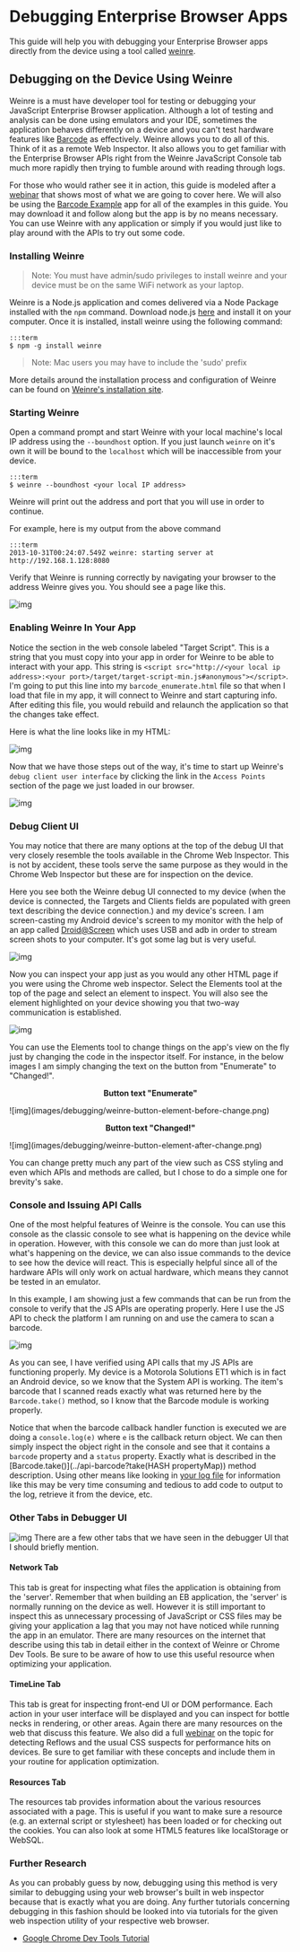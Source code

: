 # Debugging Enterprise Browser Apps
This guide will help you with debugging your Enterprise Browser apps directly from the device using a tool called [weinre](http://people.apache.org/~pmuellr/weinre/docs/latest/Home.html).

## Debugging on the Device Using Weinre
Weinre is a must have developer tool for testing or debugging your JavaScript Enterprise Browser application. Although a lot of testing and analysis can be done using emulators and your IDE, sometimes the application behaves differently on a device and you can't test hardware features like [Barcode](../api/barcode) as effectively. Weinre allows you to do all of this. Think of it as a remote Web Inspector. It also allows you to get familiar with the Enterprise Browser APIs right from the Weinre JavaScript Console tab much more rapidly then trying to fumble around with reading through logs.

For those who would rather see it in action, this guide is modeled after a [webinar](https://www.youtube.com/watch?v=aSTXEEAfJ6M) that shows most of what we are going to cover here. We will also be using the [Barcode Example](https://github.com/rhomobile/rho-samples/tree/master/BareBones/BarcodeExample) app for all of the examples in this guide. You may download it and follow along but the app is by no means necessary. You can use Weinre with any application or simply if you would just like to play around with the APIs to try out some code.

### Installing Weinre
> Note: You must have admin/sudo privileges to install weinre and your device must be on the same WiFi network as your laptop.

Weinre is a Node.js application and comes delivered via a Node Package installed with the `npm` command. Download node.js [here](http://nodejs.org/download/) and install it on your computer. Once it is installed, install weinre using the following command:

    :::term
    $ npm -g install weinre

> Note: Mac users you may have to include the 'sudo' prefix

More details around the installation process and configuration of Weinre can be found on [Weinre's installation site](http://people.apache.org/~pmuellr/weinre/docs/latest/Installing.html).

### Starting Weinre
Open a command prompt and start Weinre with your local machine's local IP address using the `--boundhost` option. If you just launch `weinre` on it's own it will be bound to the `localhost` which will be inaccessible from your device.

    :::term
    $ weinre --boundhost <your local IP address>

Weinre will print out the address and port that you will use in order to continue.

For example, here is my output from the above command

    :::term
    2013-10-31T00:24:07.549Z weinre: starting server at http://192.168.1.128:8080

Verify that Weinre is running correctly by navigating your browser to the address Weinre gives you. You should see a page like this.

![img](images/debugging/weinre-web-console.png)

### Enabling Weinre In Your App
Notice the section in the web console labeled "Target Script". This is a string that you must copy into your app in order for Weinre to be able to interact with your app. This string is `<script src="http://<your local ip address>:<your port>/target/target-script-min.js#anonymous"></script>`. I'm going to put this line into my `barcode_enumerate.html` file so that when I load that file in my app, it will connect to Weinre and start capturing info. After editing this file, you would rebuild and relaunch the application so that the changes take effect. 

Here is what the line looks like in my HTML:

![img](images/debugging/weinre-target-script-example.png)

Now that we have those steps out of the way, it's time to start up Weinre's `debug client user interface` by clicking the link in the  `Access Points` section of the page we just loaded in our browser.

![img](images/debugging/weinre-link-to-debug-ui.png)

### Debug Client UI
You may notice that there are many options at the top of the debug UI that very closely resemble the tools available in the Chrome Web Inspector. This is not by accident, these tools serve the same purpose as they would in the Chrome Web Inspector but these are for inspection on the device. 

Here you see both the Weinre debug UI connected to my device (when the device is connected, the Targets and Clients fields are populated with green text describing the device connection.) and my device's screen. I am screen-casting my Android device's screen to my monitor with the help of an app called [Droid@Screen](http://droid-at-screen.ribomation.com/) which uses USB and adb in order to stream screen shots to your computer. It's got some lag but is very useful.

![img](images/debugging/weinre-debug-and-device.png)

Now you can inspect your app just as you would any other HTML page if you were using the Chrome web inspector. Select the Elements tool at the top of the page and select an element to inspect. You will also see the element highlighted on your device showing you that two-way communication is established.

![img](images/debugging/weinre-two-way-communication-inspection.png)

You can use the Elements tool to change things on the app's view on the fly just by changing the code in the inspector itself. For instance, in the below images I am simply changing the text on the button from "Enumerate" to "Changed!".

<div class="span6" style="text-align:center">
    <p><b>Button text "Enumerate"</b></p>
</div>
![img](images/debugging/weinre-button-element-before-change.png)
<div class="span6" style="text-align:center">
    <p><b>Button text "Changed!"</b></p>
</div>
![img](images/debugging/weinre-button-element-after-change.png)

You can change pretty much any part of the view such as CSS styling and even which APIs and methods are called, but I chose to do a simple one for brevity's sake.

### Console and Issuing API Calls
One of the most helpful features of Weinre is the console. You can use this console as the classic console to see what is happening on the device while in operation. However, with this console we can do more than just look at what's happening on the device, we can also issue commands to the device to see how the device will react. This is especially helpful since all of the hardware APIs will only work on actual hardware, which means they cannot be tested in an emulator.

In this example, I am showing just a few commands that can be run from the console to verify that the JS APIs are operating properly. Here I use the JS API to check the platform I am running on and use the camera to scan a barcode.

![img](images/debugging/weinre-barcode-take.png)

As you can see, I have verified using API calls that my JS APIs are functioning properly. My device is a Motorola Solutions ET1 which is in fact an Android device, so we know that the System API is working. The item's barcode that I scanned reads exactly what was returned here by the `Barcode.take()` method, so I know that the Barcode module is working properly.

Notice that when the barcode callback handler function is executed we are doing a `console.log(e)` where `e` is the callback return object. We can then simply inspect the object right in the console and see that it contains a `barcode` property and a `status` property. Exactly what is described in the [Barcode.take()](../api-barcode?take(HASH propertyMap)) method description. Using other means like looking in [your log file](#guide-logging) for information like this may be very time consuming and tedious to add code to output to the log, retrieve it from the device, etc.

### Other Tabs in Debugger UI
![img](images/debugging/weinre-tabs.png)
There are a few other tabs that we have seen in the debugger UI that I should briefly mention. 

#### Network Tab
This tab is great for inspecting what files the application is obtaining from the 'server'. Remember that when building an EB application, the 'server' is normally running on the device as well. However it is still important to inspect this as unnecessary processing of JavaScript or CSS files may be giving your application a lag that you may not have noticed while running the app in an emulator. There are many resources on the internet that describe using this tab in detail either in the context of Weinre or Chrome Dev Tools. Be sure to be aware of how to use this useful resource when optimizing your application.

#### TimeLine Tab
This tab is great for inspecting front-end UI or DOM performance. Each action in your user interface will be displayed and you can inspect for bottle necks in rendering, or other areas. Again there are many resources on the web that discuss this feature. We also did a full [webinar](https://developer.motorolasolutions.com/docs/DOC-1661) on the topic for detecting Reflows and the usual CSS suspects for performance hits on devices. Be sure to get familiar with these concepts and include them in your routine for application optimization.

#### Resources Tab
The resources tab provides information about the various resources associated with a page. This is useful if you want to make sure a resource (e.g. an external script or stylesheet) has been loaded or for checking out the cookies. You can also look at some HTML5 features like localStorage or WebSQL. 

<!-- Once we figure out if this works, we can uncomment this piece. Leaving it out for now.
## Remote Debugging with a Browser's Web Inspector
> Note: This JS debugging feature is currently only supported on Windows development environments.
Using a feature introduced in RhoElements 4.1, you can use your standard browser web inspector to debug your app's JavaScript. This is helpful if you are used to debugging your JS in a specific browser's web inspection utility. So far, this feature works in [Google Chrome](https://www.google.com/intl/en/chrome/browser/).

### Using the Remote Debugger
Before you can use this remote web inspector, you must first open the app you want to use in RhoSimulator. In this example, we'll run an app called [Barcode Example](https://github.com/rhomobile/rho-samples/tree/master/BareBones/BarcodeExample). As you can see from the data platform attribute, this is running as a Win32 app.

![Opening pp in RhoSim](images/debugging/opening_app_in_rhosim.png)

Once your app is open in RhoSimulator, simply navigate your browser to [http://localhost:9090/webkit/inspector/inspector.html?page=2](http://localhost:9090/webkit/inspector/inspector.html?page=2). You can also navigate to [http://localhost:9090](http://localhost:9090) and click the link that references your start page (for example http://127.0.0.1:49964/app/index.erb if your app starts at /app/index.erb). 

Once here you should see a web inspection tool very similar to our RhoSimulator's web inspector (which is very similar to that of Google Chrome's inspector) which should look like this:

![img](images/debugging/remote_inspector_landing_page.png)

### Altering App Attributes
As with most web inspectors you can change attributes in the inspector...

![img](images/debugging/changed_inspector_text.png)

...and have them appear immediately in the app.

![img](images/debugging/changed_app_text.png)
 -->

### Further Research
As you can probably guess by now, debugging using this method is very similar to debugging using your web browser's built in web inspector because that is exactly what you are doing. Any further tutorials concerning debugging in this fashion should be looked into via tutorials for the given web inspection utility of your respective web browser.

* [Google Chrome Dev Tools Tutorial](https://developers.google.com/chrome-developer-tools/)